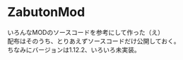 # ZabutonMod
いろんなMODのソースコードを参考にして作った（え）<br>
配布はそのうち、とりあえずソースコードだけ公開しておく。<br>
ちなみにバージョンは1.12.2、いろいろ未実装。
